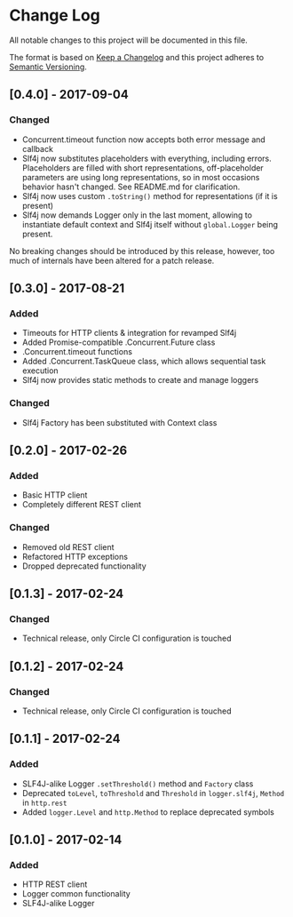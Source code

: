 # Change Log
All notable changes to this project will be documented in this file.

The format is based on [Keep a Changelog](http://keepachangelog.com/) 
and this project adheres to [Semantic Versioning](http://semver.org/).

## [0.4.0] - 2017-09-04
### Changed
- Concurrent.timeout function now accepts both error message and callback
- Slf4j now substitutes placeholders with everything, including errors.
Placeholders are filled with short representations, off-placeholder 
parameters are using long representations, so in most occasions 
behavior hasn't changed. See README.md for clarification.
- Slf4j now uses custom `.toString()` method for representations (if it 
is present)
- Slf4j now demands Logger only in the last moment, allowing to 
instantiate default context and Slf4j itself without `global.Logger`
being present.

No breaking changes should be introduced by this release, however, 
too much of internals have been altered for a patch release.

## [0.3.0] - 2017-08-21
### Added
- Timeouts for HTTP clients & integration for revamped Slf4j
- Added Promise-compatible .Concurrent.Future class
- .Concurrent.timeout functions
- Added .Concurrent.TaskQueue class, which allows sequential task execution
- Slf4j now provides static methods to create and manage loggers
### Changed
- Slf4j Factory has been substituted with Context class

## [0.2.0] - 2017-02-26
### Added
- Basic HTTP client
- Completely different REST client
### Changed
- Removed old REST client
- Refactored HTTP exceptions
- Dropped deprecated functionality

## [0.1.3] - 2017-02-24
### Changed
- Technical release, only Circle CI configuration is touched

## [0.1.2] - 2017-02-24
### Changed
- Technical release, only Circle CI configuration is touched

## [0.1.1] - 2017-02-24
### Added
- SLF4J-alike Logger `.setThreshold()` method and `Factory` class
- Deprecated `toLevel`, `toThreshold` and `Threshold` in
`logger.slf4j`, `Method` in `http.rest`
- Added `logger.Level` and `http.Method` to replace deprecated symbols

## [0.1.0] - 2017-02-14
### Added
- HTTP REST client
- Logger common functionality
- SLF4J-alike Logger
